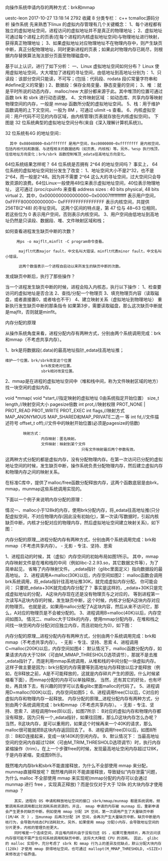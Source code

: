 向操作系统申请内存的两种方式：brk和mmap

uestc-leon 2017-10-27 13:18:14  2792  收藏 8
分类专栏： c++ tcmalloc源码分析 操作系统
先来熟悉下linux 的虚拟内存管理有几个关键概念： 
1、每个进程都有独立的虚拟地址空间，进程访问的虚拟地址并不是真正的物理地址； 
2、虚拟地址可通过每个进程上的页表(在每个进程的内核虚拟地址空间)与物理地址进行映射，获得真正物理地址； 
3、如果虚拟地址对应物理地址不在物理内存中，则产生缺页中断，真正分配物理地址，同时更新进程的页表；如果此时物理内存已耗尽，则根据内存替换算法淘汰部分页面至物理磁盘中。 
   
基于以上认识，进行了如下分析：
一、Linux 虚拟地址空间如何分布？
Linux 使用虚拟地址空间，大大增加了进程的寻址空间，由低地址到高地址分别为： 
1、只读段：该部分空间只能读，不可写；(包括：代码段、rodata 段(C常量字符串和#define定义的常量) )
2、数据段：保存全局变量、静态变量的空间； 
3、堆 ：就是平时所说的动态内存， malloc/new 大部分都来源于此。其中堆顶的位置可通过函数 brk 和 sbrk 进行动态调整。 
4、文件映射区域 ：如动态库、共享内存等映射物理空间的内存，一般是 mmap 函数所分配的虚拟地址空间。 
5、栈：用于维护函数调用的上下文空间，一般为 8M ，可通过 ulimit –s 查看。 
6、内核虚拟空间：用户代码不可见的内存区域，由内核管理(页表就存放在内核虚拟空间)。
下图是 32 位系统典型的虚拟地址空间分布(来自《深入理解计算机系统》)。




32 位系统有4G 的地址空间::

      其中 0x08048000~0xbfffffff 是用户空间，0xc0000000~0xffffffff 是内核空间，包括内核代码和数据、与进程相关的数据结构（如页表、内核栈）等。另外，%esp 执行栈顶，往低地址方向变化；brk/sbrk 函数控制堆顶_edata往高地址方向变化。


64位系统结果怎样呢？ 64 位系统是否拥有 2^64 的地址空间吗？ 
事实上， 64 位系统的虚拟地址空间划分发生了改变： 
1、地址空间大小不是2^32，也不是2^64，而一般是2^48。因为并不需要 2^64 这么大的寻址空间，过大空间只会导致资源的浪费。64位Linux一般使用48位来表示虚拟地址空间，40位表示物理地址，
这可通过 /proc/cpuinfo 来查看 
address sizes   : 40 bits physical, 48 bits virtual 
2、其中，0x0000000000000000~0x00007fffffffffff 表示用户空间， 0xFFFF800000000000~ 0xFFFFFFFFFFFFFFFF 表示内核空间，共提供 256TB(2^48) 的寻址空间。
这两个区间的特点是，第 47 位与 48~63 位相同，若这些位为 0 表示用户空间，否则表示内核空间。 
3、用户空间由低地址到高地址仍然是只读段、数据段、堆、文件映射区域和栈；


如何查看进程发生缺页中断的次数？

         用ps -o majflt,minflt -C program命令查看。

          majflt代表major fault，中文名叫大错误，minflt代表minor fault，中文名叫小错误。

          这两个数值表示一个进程自启动以来所发生的缺页中断的次数。

发成缺页中断后，执行了那些操作？

当一个进程发生缺页中断的时候，进程会陷入内核态，执行以下操作： 
1、检查要访问的虚拟地址是否合法 
2、查找/分配一个物理页 
3、填充物理页内容（读取磁盘，或者直接置0，或者啥也不干） 
4、建立映射关系（虚拟地址到物理地址） 
重新执行发生缺页中断的那条指令 
如果第3步，需要读取磁盘，那么这次缺页中断就是majflt，否则就是minflt。 

内存分配的原理

从操作系统角度来看，进程分配内存有两种方式，分别由两个系统调用完成：brk和mmap（不考虑共享内存）。

1、brk是将数据段(.data)的最高地址指针_edata往高地址推；

    维护一个位置。brk/sbrk改变这个位置
                    brk改变绝对位置。
                    sbrk相对改变位置。

2、mmap是在进程的虚拟地址空间中（堆和栈中间，称为文件映射区域的地方）找一块空闲的虚拟内存。

void *mmap(
            void *start,//指定映射的虚拟地址 0由系统指定开始位置）
            size_t length,//映射空间大小 pagesize倍数
            int prot,//映射权限  PROT_NONE | PROT_READ PROT_WRITE PROT_EXEC
            int flags,//映射方式MAP_ANONYMOUS MAP_SHARED和MAP_PRIVATE二选一 等
            int fd,//文件描述符号
            offset_t off);//文件中的映射开始位置(必须是pagesize的倍数)
            
            映射方式：
                    内存映射：匿名映射。
                    文件映射：映射到某个文件
                                      只有文件映射最后两个参数有效。 



 这两种方式分配的都是虚拟内存，没有分配物理内存。在第一次访问已分配的虚拟地址空间的时候，发生缺页中断，操作系统负责分配物理内存，然后建立虚拟内存和物理内存之间的映射关系。


在标准C库中，提供了malloc/free函数分配释放内存，这两个函数底层是由brk，mmap，munmap这些系统调用实现的。


下面以一个例子来说明内存分配的原理：

情况一、malloc小于128k的内存，使用brk分配内存，将_edata往高地址推(只分配虚拟空间，不对应物理内存(因此没有初始化)，第一次读/写数据时，引起内核缺页中断，内核才分配对应的物理内存，然后虚拟地址空间建立映射关系)，如下图：

内存分配的原理__进程分配内存有两种方式，分别由两个系统调用完成：brk和mmap（不考虑共享内存）。 - 无影 - 专注、坚持、思索
 
1、进程启动的时候，其（虚拟）内存空间的初始布局如图1所示。
      其中，mmap内存映射文件是在堆和栈的中间（例如libc-2.2.93.so，其它数据文件等），为了简单起见， 省略了内存映射文件。
      _edata指针（glibc里面定义）指向数据段的最高地址。 
2、进程调用A=malloc(30K)以后，内存空间如图2：
      malloc函数会调用brk系统调用，将_edata指针往高地址推30K，就完成虚拟内存分配。
      你可能会问： 只要把_edata+30K就完成内存分配了？
      事实是这样的，_edata+30K只是完成虚拟地址的分配， A这块内存现在还是没有物理页与之对应的， 等到进程第一次读写A这块内存的时候，发生缺页中断，这个时候，内核才分配A这块内存对应的物理页。 也就是说，如果用malloc分配了A这块内容，然后从来不访问它，那么，A对应的物理页是不会被分配的。 
3、进程调用B=malloc(40K)以后，内存空间如图3。
情况二、malloc大于128k的内存，使用mmap分配内存，在堆和栈之间找一块空闲内存分配(对应独立内存，而且初始化为0)，如下图：

内存分配的原理__进程分配内存有两种方式，分别由两个系统调用完成：brk和mmap（不考虑共享内存）。 - 无影 - 专注、坚持、思索
4、进程调用C=malloc(200K)以后，内存空间如图4：
      默认情况下，malloc函数分配内存，如果请求内存大于128K（可由M_MMAP_THRESHOLD选项调节），那就不是去推_edata指针了，而是利用mmap系统调用，从堆和栈的中间分配一块虚拟内存。
      这样子做主要是因为::
      brk分配的内存需要等到高地址内存释放以后才能释放（例如，在B释放之前，A是不可能释放的，这就是内存碎片产生的原因，什么时候紧缩看下面），而mmap分配的内存可以单独释放。
      当然，还有其它的好处，也有坏处，再具体下去，有兴趣的同学可以去看glibc里面malloc的代码了。 
5、进程调用D=malloc(100K)以后，内存空间如图5；
6、进程调用free(C)以后，C对应的虚拟内存和物理内存一起释放。
内存分配的原理__进程分配内存有两种方式，分别由两个系统调用完成：brk和mmap（不考虑共享内存）。 - 无影 - 专注、坚持、思索
7、进程调用free(B)以后，如图7所示：
        B对应的虚拟内存和物理内存都没有释放，因为只有一个_edata指针，如果往回推，那么D这块内存怎么办呢？
当然，B这块内存，是可以重用的，如果这个时候再来一个40K的请求，那么malloc很可能就把B这块内存返回回去了。 
8、进程调用free(D)以后，如图8所示：
        B和D连接起来，变成一块140K的空闲内存。
9、默认情况下：
       当最高地址空间的空闲内存超过128K（可由M_TRIM_THRESHOLD选项调节）时，执行内存紧缩操作（trim）。在上一个步骤free的时候，发现最高地址空闲内存超过128K，于是内存紧缩，变成图9所示。

既然堆内内存brk和sbrk不能直接释放，为什么不全部使用 mmap 来分配，munmap直接释放呢？ 
        既然堆内碎片不能直接释放，导致疑似“内存泄露”问题，为什么 malloc 不全部使用 mmap 来实现呢(mmap分配的内存可以会通过 munmap 进行 free ，实现真正释放)？而是仅仅对于大于 128k 的大块内存才使用 mmap ？ 

        其实，进程向 OS 申请和释放地址空间的接口 sbrk/mmap/munmap 都是系统调用，频繁调用系统调用都比较消耗系统资源的。并且， mmap 申请的内存被 munmap 后，重新申请会产生更多的缺页中断。例如使用 mmap 分配 1M 空间，第一次调用产生了大量缺页中断 (1M/4K 次 ) ，当munmap 后再次分配 1M 空间，会再次产生大量缺页中断。缺页中断是内核行为，会导致内核态CPU消耗较大。另外，如果使用 mmap 分配小内存，会导致地址空间的分片更多，内核的管理负担更大。
        同时堆是一个连续空间，并且堆内碎片由于没有归还 OS ，如果可重用碎片，再次访问该内存很可能不需产生任何系统调用和缺页中断，这将大大降低 CPU 的消耗。 因此， glibc 的 malloc 实现中，充分考虑了 sbrk 和 mmap 行为上的差异及优缺点，默认分配大块内存 (128k) 才使用 mmap 获得地址空间，也可通过 mallopt(M_MMAP_THRESHOLD, <SIZE>) 来修改这个临界值。



